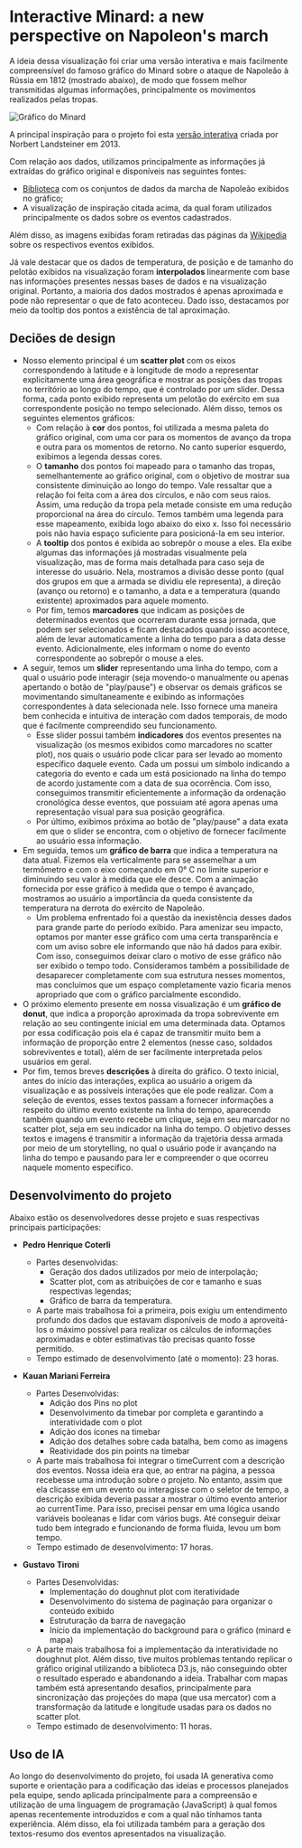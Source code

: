# Interactive Minard: a new perspective on Napoleon's march

A ideia dessa visualização foi criar uma versão interativa e mais facilmente compreensível do famoso gráfico do Minard sobre o ataque de Napoleão à Rússia em 1812 (mostrado abaixo), de modo que fossem melhor transmitidas algumas informações, principalmente os movimentos realizados pelas tropas.

![Gráfico do Minard](https://upload.wikimedia.org/wikipedia/commons/thumb/2/29/Minard.png/960px-Minard.png)

A principal inspiração para o projeto foi esta [versão interativa](https://www.masswerk.at/minard/) criada por Norbert Landsteiner em 2013.

Com relação aos dados, utilizamos principalmente as informações já extraídas do gráfico original e disponíveis nas seguintes fontes:

- [Biblioteca](https://github.com/stdlib-js/datasets-minard-napoleons-march) com os conjuntos de dados da marcha de Napoleão exibidos no gráfico;
- A visualização de inspiração citada acima, da qual foram utilizados principalmente os dados sobre os eventos cadastrados.

Além disso, as imagens exibidas foram retiradas das páginas da [Wikipedia](https://www.google.com/url?sa=t&source=web&cd=&cad=rja&uact=8&ved=2ahUKEwjo5NHdr_uMAxVjrpUCHewfFNUQFnoECAoQAQ&url=https%3A%2F%2Fpt.wikipedia.org%2Fwiki%2FWikip%25C3%25A9dia%3AP%25C3%25A1gina_principal&usg=AOvVaw1jX7me8DvQCKg5opjM-YpV&opi=89978449) sobre os respectivos eventos exibidos.

Já vale destacar que os dados de temperatura, de posição e de tamanho do pelotão exibidos na visualização foram **interpolados** linearmente com base nas informações presentes nessas bases de dados e na visualização original. Portanto, a maioria dos dados mostrados é apenas aproximada e pode não representar o que de fato aconteceu. Dado isso, destacamos por meio da tooltip dos pontos a existência de tal aproximação.

## Deciões de design

- Nosso elemento principal é um **scatter plot** com os eixos correspondendo à latitude e à longitude de modo a representar explicitamente uma área geográfica e mostrar as posições das tropas no território ao longo do tempo, que é controlado por um slider. Dessa forma, cada ponto exibido representa um pelotão do exército em sua correspondente posição no tempo selecionado. Além disso, temos os seguintes elementos gráficos:
  - Com relação à **cor** dos pontos, foi utilizada a mesma paleta do gráfico original, com uma cor para os momentos de avanço da tropa e outra para os momentos de retorno. No canto superior esquerdo, exibimos a legenda dessas cores.
  - O **tamanho** dos pontos foi mapeado para o tamanho das tropas, semelhantemente ao gráfico original, com o objetivo de mostrar sua consistente diminuição ao longo do tempo. Vale ressaltar que a relação foi feita com a área dos círculos, e não com seus raios. Assim, uma redução da tropa pela metade consiste em uma redução proporcional na área do círculo. Temos também uma legenda para esse mapeamento, exibida logo abaixo do eixo x. Isso foi necessário pois não havia espaço suficiente para posicioná-la em seu interior.
  - A **tooltip** dos pontos é exibida ao sobrepôr o mouse a eles. Ela exibe algumas das informações já mostradas visualmente pela visualização, mas de forma mais detalhada para caso seja de interesse do usuário. Nela, mostramos a divisão desse ponto (qual dos grupos em que a armada se dividiu ele representa), a direção (avanço ou retorno) e o tamanho, a data e a temperatura (quando existente) aproximados para aquele momento.
  - Por fim, temos **marcadores** que indicam as posições de determinados eventos que ocorreram durante essa jornada, que podem ser selecionados e ficam destacados quando isso acontece, além de levar automaticamente a linha do tempo para a data desse evento. Adicionalmente, eles informam o nome do evento correspondente ao sobrepôr o mouse a eles.
- A seguir, temos um **slider** representando uma linha do tempo, com a qual o usuário pode interagir (seja movendo-o manualmente ou apenas apertando o botão de "play/pause") e observar os demais gráficos se movimentando simultaneamente e exibindo as informações correspondentes à data selecionada nele. Isso fornece uma maneira bem conhecida e intuitiva de interação com dados temporais, de modo que é facilmente compreendido seu funcionamento. 
  - Esse slider possui também **indicadores** dos eventos presentes na visualização (os mesmos exibidos como marcadores no scatter plot), nos quais o usuário pode clicar para ser levado ao momento específico daquele evento. Cada um possui um símbolo indicando a categoria do evento e cada um está posicionado na linha do tempo de acordo justamente com a data de sua ocorrência. Com isso, conseguimos transmitir eficientemente a informação da ordenação cronológica desse eventos, que possuiam até agora apenas uma representação visual para sua posição geográfica.
  - Por último, exibimos próxima ao botão de "play/pause" a data exata em que o slider se encontra, com o objetivo de fornecer facilmente ao usuário essa informação.
- Em seguida, temos um **gráfico de barra** que indica a temperatura na data atual. Fizemos ela verticalmente para se assemelhar a um termômetro e com o eixo começando em 0° C no limite superior e diminuindo seu valor à medida que ele desce. Com a animação fornecida por esse gráfico à medida que o tempo é avançado, mostramos ao usuário a importância da queda consistente da temperatura na derrota do exército de Napoleão.
  - Um problema enfrentado foi a questão da inexistência desses dados para grande parte do período exibido. Para amenizar seu impacto, optamos por manter esse gráfico com uma certa transparência e com um aviso sobre ele informando que não há dados para exibir. Com isso, conseguimos deixar claro o motivo de esse gráfico não ser exibido o tempo todo. Consideramos também a possibilidade de desaparecer completamente com sua estrutura nesses momentos, mas concluimos que um espaço completamente vazio ficaria menos apropriado que com o gráfico parcialmente escondido.
- O próximo elemento presente em nossa visualização é um **gráfico de donut**, que indica a proporção aproximada da tropa sobrevivente em relação ao seu contingente inicial em uma determinada data. Optamos por essa codificação pois ela é capaz de transmitir muito bem a informação de proporção entre 2 elementos (nesse caso, soldados sobreviventes e total), além de ser facilmente interpretada pelos usuários em geral.
- Por fim, temos breves **descrições** à direita do gráfico. O texto inicial, antes do início das interações, explica ao usuário a origem da visualização e as possíveis interações que ele pode realizar. Com a seleção de eventos, esses textos passam a fornecer informações a respeito do último evento existente na linha do tempo, aparecendo também quando um evento recebe um clique, seja em seu marcador no scatter plot, seja em seu indicador na linha do tempo. O objetivo desses textos e imagens é transmitir a informação da trajetória dessa armada por meio de um storytelling, no qual o usuário pode ir avançando na linha do tempo e pausando para ler e compreender o que ocorreu naquele momento específico.

## Desenvolvimento do projeto

Abaixo estão os desenvolvedores desse projeto e suas respectivas principais participações:

- **Pedro Henrique Coterli**
  - Partes desenvolvidas:
    - Geração dos dados utilizados por meio de interpolação;
    - Scatter plot, com as atribuições de cor e tamanho e suas respectivas legendas;
    - Gráfico de barra da temperatura.
  - A parte mais trabalhosa foi a primeira, pois exigiu um entendimento profundo dos dados que estavam disponíveis de modo a aproveitá-los o máximo possível para realizar os cálculos de informações aproximadas e obter estimativas tão precisas quanto fosse permitido.
  - Tempo estimado de desenvolvimento (até o momento): 23 horas.

- **Kauan Mariani Ferreira**
  - Partes Desenvolvidas:
      - Adição dos Pins no plot
      - Desenvolvimento da timebar por completa e garantindo a interatividade com o plot
      - Adição dos ícones na timebar
      - Adição dos detalhes sobre cada batalha, bem como as imagens 
      - Reatividade dos pin points na timebar
  - A parte mais trabalhosa foi integrar o timeCurrent com a descrição dos eventos. Nossa ideia era que, ao entrar na página, a pessoa recebesse uma introdução sobre o projeto. No entanto, assim que ela clicasse em um evento ou interagisse com o seletor de tempo, a descrição exibida deveria passar a mostrar o último evento anterior ao currentTime. Para isso, precisei pensar em uma lógica usando variáveis booleanas e lidar com vários bugs. Até conseguir deixar tudo bem integrado e funcionando de forma fluida, levou um bom tempo.
  - Tempo estimado de desenvolvimento: 17 horas.

- **Gustavo Tironi**
  - Partes Desenvolvidas:
      - Implementação do doughnut plot com iteratividade
      - Desenvolvimento do sistema de paginação para organizar o conteúdo exibido
      - Estruturação da barra de navegação
      - Início da implementação do background para o gráfico (minard e mapa)
  - A parte mais trabalhosa foi a implementação da interatividade no doughnut plot. Além disso, tive muitos problemas tentando replicar o gráfico original utilizando a biblioteca D3.js, não conseguindo obter o resultado esperado e abandonando a ideia. Trabalhar com mapas também está apresentando desafios, principalmente para sincronização das projeções do mapa (que usa mercator) com a transformação da latitude e longitude usadas para os dados no scatter plot.
  - Tempo estimado de desenvolvimento: 11 horas.

## Uso de IA

Ao longo do desenvolvimento do projeto, foi usada IA generativa como suporte e orientação para a codificação das ideias e processos planejados pela equipe, sendo aplicada principalmente para a compreensão e utilização de uma linguagem de programação (JavaScript) à qual fomos apenas recentemente introduzidos e com a qual não tínhamos tanta experiência. Além disso, ela foi utilizada também para a geração dos textos-resumo dos eventos apresentados na visualização.
